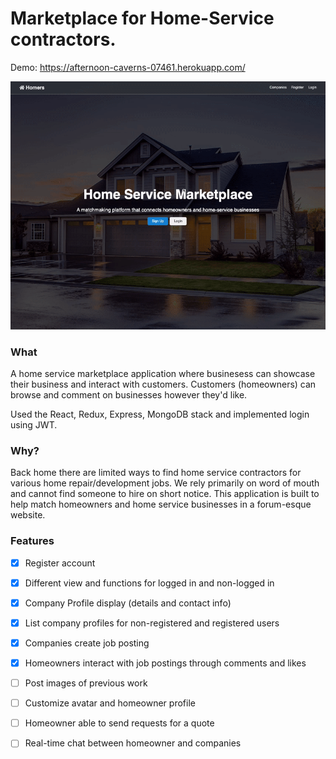# Marketplace for Home-Service contractors. 

Demo: https://afternoon-caverns-07461.herokuapp.com/

![Demo Gif](assets/demo.gif)

### What

A home service marketplace application where businesess can showcase their business and interact with customers. Customers (homeowners) can browse and comment on businesses however they'd like. 

Used the React, Redux, Express, MongoDB stack and implemented login using JWT.

### Why?

Back home there are limited ways to find home service contractors for various home repair/development jobs. We rely primarily on word of mouth and cannot find someone to hire on short notice. This application is built to help match homeowners and home service businesses in a forum-esque website. 

### Features
- [x] Register account
- [x] Different view and functions for logged in and non-logged in 
- [x] Company Profile display (details and contact info)
- [x] List company profiles for non-registered and registered users
- [x] Companies create job posting 
- [x] Homeowners interact with job postings through comments and likes
- [ ] Post images of previous work
- [ ] Customize avatar and homeowner profile
- [ ] Homeowner able to send requests for a quote
- [ ] Real-time chat between homeowner and companies

